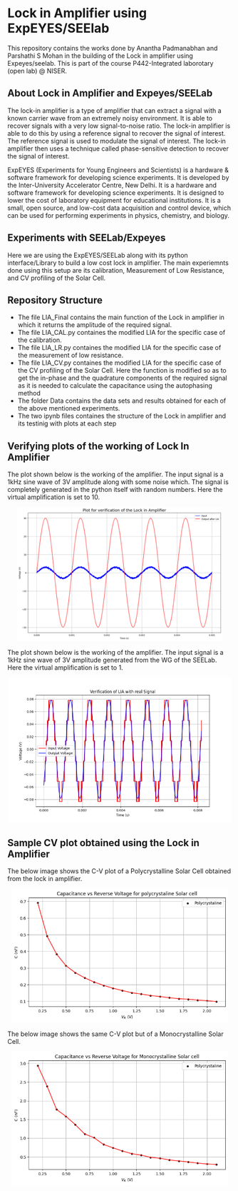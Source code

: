 # <h1> <b> Lock in Amplifier using ExpEYES/SEElab </b> </h1>

This repository contains the works done by Anantha Padmanabhan and Parshathi S Mohan in the building of the Lock in amplifier using Expeyes/seelab. This is part of the course P442-Integrated laborotary (open lab) @ NISER.

<h2> About Lock in Amplifier and Expeyes/SEELab </h2>

The lock-in amplifier is a type of amplifier that can extract a signal with a known carrier wave from an extremely noisy environment. It is able to recover signals with a very low signal-to-noise ratio. The lock-in amplifier is able to do this by using a reference signal to recover the signal of interest. The reference signal is used to modulate the signal of interest. The lock-in amplifier then uses a technique called phase-sensitive detection to recover the signal of interest.

ExpEYES (Experiments for Young Engineers and Scientists) is a hardware & software framework for developing science experiments. It is developed by the Inter-University Accelerator Centre, New Delhi. It is a hardware and software framework for developing science experiments. It is designed to lower the cost of laboratory equipment for educational institutions. It is a small, open source, and low-cost data acquisition and control device, which can be used for performing experiments in physics, chemistry, and biology.

<h2> Experiments with SEELab/Expeyes </h2>

Here we are using the ExpEYES/SEELab along with its python interface/Library to build a low cost lock in amplifier. The main experiemnts done using this setup are its calibration, Measurement of Low Resistance, and CV profiling of the Solar Cell. 


<h2> Repository Structure </h2>

<ul>
<li>The file  LIA_Final contains the main function of the Lock in amplifier in which it returns the amplitude of the required signal.</li>
<li>The file LIA_CAL.py containes the modified LIA for the specific case of the calibration.</li>
<li>The file LIA_LR.py containes the modified LIA for the specific case of the measurement of low resistance.</li>
<li>The file LIA_CV.py containes the modified LIA for the specific case of the CV profiling of the Solar Cell. Here the function is modified so as to get the in-phase and the quadrature components of the required signal as it is needed to calculate the capacitance using the autophasing method</li>
<li>The folder Data contains the data sets and results obtained for each of the above mentioned experiments.</li>
<li>The two ipynb files containes the structure of the Lock in amplifier and its testinig with plots at each step</li>

</ul>

<h2> Verifying plots of the working of Lock In Amplifier  </h2>

The plot shown below is the working of the amplifier. The input signal is a 1kHz sine wave of 3V amplitude along with some noise which. The signal is completely generated in the python itself with random numbers. Here the virtual amplification is set to 10.
<p style="text-align: center;">
<img src="Amplified Plots//LIA_verify.png" alt="CV plot" height="300"><br>
</p>

The plot shown below is the working of the amplifier. The input signal is a 1kHz sine wave of 3V amplitude generated from the WG of the SEELab. Here the virtual amplification is set to 1.
<p style="text-align: center;">
<img src="Amplified Plots//LIA_verify_real.png" alt="CV plot" height="325"><br>
</p>


<h2> Sample CV plot obtained using the Lock in Amplifier  </h2>

The below image shows the C-V plot of a Polycrystalline Solar Cell obtained from the lock in amplifier.
<p style="text-align: center;">
<img src="Data/CV/mono.png" alt="CV plot" height="300"><br>
</p>

The below image shows the same C-V plot but of a Monocrystalline Solar Cell.
<p style="text-align: center;">
<img src="Data/CV/poly.png" alt="CV plot" height="300">
</p>